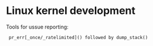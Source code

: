 # Linux kernel development

Tools for ussue reporting:
```
 pr_err[_once/_ratelimited]() followed by dump_stack()
```
